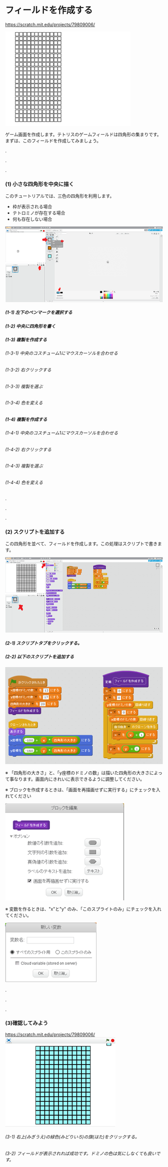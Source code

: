 # フィールドを作成する

https://scratch.mit.edu/projects/79809006/

![](board.png)

ゲーム画面を作成します。テトリスのゲームフィールドは四角形の集まりです。
まずは、このフィールドを作成してみましょう。


   .
   
   .
  
   .

### (1) 小さな四角形を中央に描く

このチュートリアルでは、三色の四角形を利用します。
* 枠が表示される場合
* テトロミノが存在する場合
* 何も存在しない場合

![](b001.png)

##### (1-1) 左下のペンマークを選択する
##### (1-2) 中央に四角形を書く
##### (1-3) 複製を作成する
###### (1-3-1) 中央のコスチューム1にマウスカーソルを合わせる
###### (1-3-2) 右クリックする
###### (1-3-3) 複製を選ぶ
###### (1-3-4) 色を変える
##### (1-4) 複製を作成する
###### (1-4-1) 中央のコスチューム1にマウスカーソルを合わせる
###### (1-4-2) 右クリックする
###### (1-4-3) 複製を選ぶ
###### (1-4-4) 色を変える

 
   .
   
   .
  
   .
  

### (2) スクリプトを追加する
この四角形を並べて、フィールドを作成します。この処理はスクリプトで書きます。


![](b002.png)
##### (2-1) スクリプトタブをクリックする。
##### (2-2) 以下のスクリプトを追加する

![](script.png)

※ 「四角形の大きさ」と、「y座標のドミノの数」は描いた四角形の大きさによって事なります。画面内にきれいに表示できるように調整してください。

※ ブロックを作成するときは、「画面を再描画せずに実行する」にチェックを入れてください

![](block_option.png)


※  変数を作るときは、"x"と"y" のみ、「このスプライトのみ」にチェックを入れてください。

![](data_option.png)

  
   .
   
   .
  
   .

### (3)確認してみよう

https://scratch.mit.edu/projects/79809006/
![](test.png)

###### (3-1) 右上(みぎうえ)の緑色(みどりいろ)の旗(はた)をクリックする。

###### (3-2) フィールドが表示されれば成功です。ドミノの色は気にしなくても良いです。



